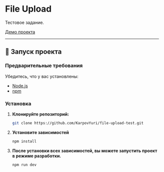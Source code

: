 # File Upload

Тестовое задание.

[Демо проекта](https://file-upload.karpov-dev.ru/)

---

## 🚀 Запуск проекта

### **Предварительные требования**

Убедитесь, что у вас установлены:

* [Node.js](https://nodejs.org/) 
* [npm](https://www.npmjs.com/)

### **Установка**

1.  **Клонируйте репозиторий:**
    ```bash
    git clone https://github.com/KarpovYuri/file-upload-test.git
    ```

2.  **Установите зависимостей**
    ```bash
    npm install
    ```

3.  **После установки всех зависимостей, вы можете запустить проект в режиме разработки.**
    ```bash
    npm run dev
    ```
